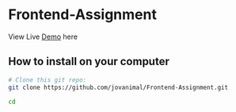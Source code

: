 # Frontend-Assignment
View Live [Demo]() here

## How to install on your computer

```bash
# Clone this git repo:
git clone https://github.com/jovanimal/Frontend-Assignment.git

cd 
